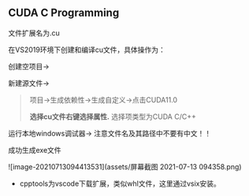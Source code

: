 ## CUDA C Programming

文件扩展名为.cu

在VS2019环境下创建和编译cu文件，具体操作为：

创建空项目->

新建源文件->

> ​		项目->生成依赖性->生成自定义->点击CUDA11.0
>
> ​		**选择cu文件右键选择属性.** 选择项类型为CUDA C/C++

运行本地windows调试器->  注意文件名及其路径中不要有中文！！

成功生成exe文件

![image-20210713094413531](assets/屏幕截图 2021-07-13 094358.png)

- cpptools为vscode下载扩展，类似whl文件，这里通过vsix安装。

